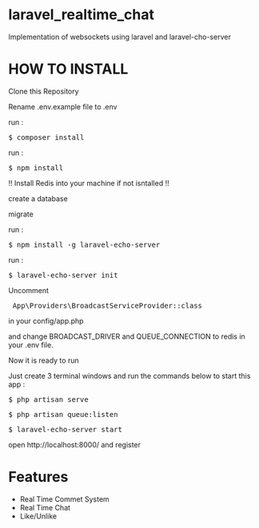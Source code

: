 # laravel_realtime_chat
Implementation of websockets using laravel and laravel-cho-server

# HOW TO INSTALL

Clone this Repository

Rename .env.example file to .env

run : <pre>$ composer install</pre>

run : <pre>$ npm install</pre>

!! Install Redis into your machine if not isntalled !!

create a database 

migrate

run : <pre>$ npm install -g laravel-echo-server</pre>

run : <pre>$ laravel-echo-server init</pre>

Uncomment <pre> App\Providers\BroadcastServiceProvider::class </pre> in your config/app.php

and change BROADCAST_DRIVER and QUEUE_CONNECTION to redis in your .env file.

Now it is ready to run

Just create 3 terminal windows and run the commands below to start this app :

<pre>$ php artisan serve </pre>

<pre>$ php artisan queue:listen </pre>

<pre>$ laravel-echo-server start</pre>

open http://localhost:8000/ and register

# Features

<ul>
    <li>Real Time Commet System</li>
    <li>Real Time Chat</li>
    <li>Like/Unlike</li>
</ul>
